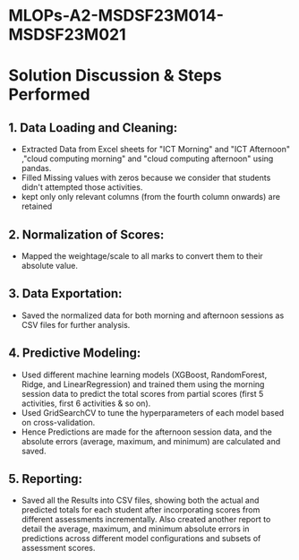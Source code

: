 # MLOPs-A2-MSDSF23M014-MSDSF23M021
# Solution Discussion & Steps Performed
## 1. Data Loading and Cleaning:
- Extracted Data from Excel sheets for "ICT Morning" and "ICT Afternoon" ,"cloud computing morning" and "cloud computing afternoon" using pandas.
- Filled Missing values with zeros because we consider that students didn't attempted those activities.
- kept only only relevant columns (from the fourth column onwards) are retained
## 2. Normalization of Scores:
- Mapped the weightage/scale to all marks to convert them to their absolute value.
## 3. Data Exportation:
- Saved the normalized data for both morning and afternoon sessions as CSV files for further analysis.
## 4. Predictive Modeling:
- Used different machine learning models (XGBoost, RandomForest, Ridge, and LinearRegression) and trained them using the morning session data to predict the total scores from partial scores (first 5 activities, first 6 activities & so on).
- Used GridSearchCV  to tune the hyperparameters of each model based on cross-validation.
- Hence Predictions are made for the afternoon session data, and the absolute errors (average, maximum, and minimum) are calculated and saved.
## 5. Reporting:
- Saved all the Results into CSV files, showing both the actual and predicted totals for each student after incorporating scores from different assessments incrementally.
Also created another report to detail the average, maximum, and minimum absolute errors in predictions across different model configurations and subsets of assessment scores.
